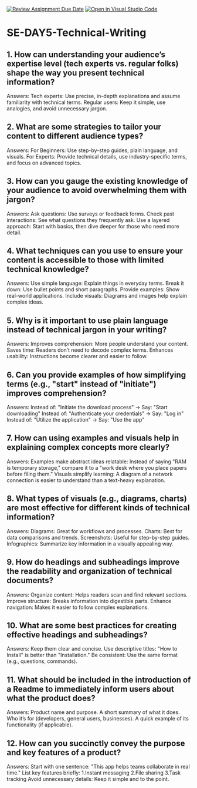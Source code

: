 [![Review Assignment Due Date](https://classroom.github.com/assets/deadline-readme-button-22041afd0340ce965d47ae6ef1cefeee28c7c493a6346c4f15d667ab976d596c.svg)](https://classroom.github.com/a/zsAR-pyY)
[![Open in Visual Studio Code](https://classroom.github.com/assets/open-in-vscode-2e0aaae1b6195c2367325f4f02e2d04e9abb55f0b24a779b69b11b9e10269abc.svg)](https://classroom.github.com/online_ide?assignment_repo_id=18495331&assignment_repo_type=AssignmentRepo)
# SE-DAY5-Technical-Writing
## 1. How can understanding your audience’s expertise level (tech experts vs. regular folks) shape the way you present technical information?
Answers:
Tech experts: Use precise, in-depth explanations and assume familiarity with technical terms.
Regular users: Keep it simple, use analogies, and avoid unnecessary jargon.

## 2. What are some strategies to tailor your content to different audience types?
Answers:
For Beginners: Use step-by-step guides, plain language, and visuals.
For Experts: Provide technical details, use industry-specific terms, and focus on advanced topics.

## 3. How can you gauge the existing knowledge of your audience to avoid overwhelming them with jargon?
Answers:
Ask questions: Use surveys or feedback forms.
Check past interactions: See what questions they frequently ask.
Use a layered approach: Start with basics, then dive deeper for those who need more detail.

## 4. What techniques can you use to ensure your content is accessible to those with limited technical knowledge?
Answers:
Use simple language: Explain things in everyday terms.
Break it down: Use bullet points and short paragraphs.
Provide examples: Show real-world applications.
Include visuals: Diagrams and images help explain complex ideas.

## 5. Why is it important to use plain language instead of technical jargon in your writing?
Answers:
Improves comprehension: More people understand your content.
Saves time: Readers don’t need to decode complex terms.
Enhances usability: Instructions become clearer and easier to follow.

## 6. Can you provide examples of how simplifying terms (e.g., "start" instead of "initiate") improves comprehension?
Answers:
Instead of: "Initiate the download process" → Say: "Start downloading"
Instead of: "Authenticate your credentials" → Say: "Log in"
Instead of: "Utilize the application" → Say: "Use the app"

## 7. How can using examples and visuals help in explaining complex concepts more clearly?
Answers:
Examples make abstract ideas relatable: Instead of saying "RAM is temporary storage," compare it to a "work desk where you place papers before filing them."
Visuals simplify learning: A diagram of a network connection is easier to understand than a text-heavy explanation.

## 8. What types of visuals (e.g., diagrams, charts) are most effective for different kinds of technical information?
Answers:
Diagrams: Great for workflows and processes.
Charts: Best for data comparisons and trends.
Screenshots: Useful for step-by-step guides.
Infographics: Summarize key information in a visually appealing way.

## 9. How do headings and subheadings improve the readability and organization of technical documents?
Answers:
Organize content: Helps readers scan and find relevant sections.
Improve structure: Breaks information into digestible parts.
Enhance navigation: Makes it easier to follow complex explanations.

## 10. What are some best practices for creating effective headings and subheadings?
Answers:
Keep them clear and concise.
Use descriptive titles: "How to Install" is better than "Installation."
Be consistent: Use the same format (e.g., questions, commands).

## 11. What should be included in the introduction of a Readme to immediately inform users about what the product does?
Answers:
Product name and purpose.
A short summary of what it does.
Who it’s for (developers, general users, businesses).
A quick example of its functionality (if applicable).

## 12. How can you succinctly convey the purpose and key features of a product?
Answers:
Start with one sentence: "This app helps teams collaborate in real time."
List key features briefly:
1.Instant messaging
2.File sharing
3.Task tracking
Avoid unnecessary details: Keep it simple and to the point.
